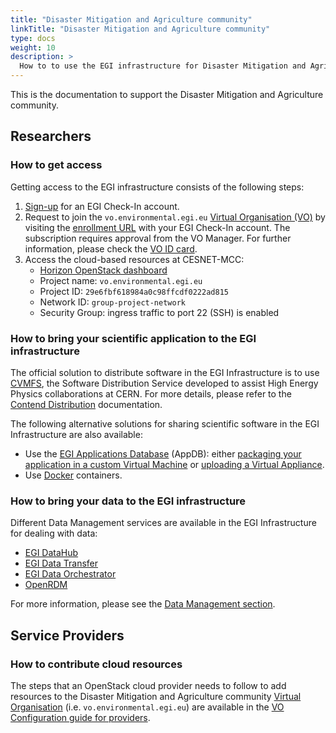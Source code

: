 ```yaml
---
title: "Disaster Mitigation and Agriculture community"
linkTitle: "Disaster Mitigation and Agriculture community"
type: docs
weight: 10
description: >
  How to to use the EGI infrastructure for Disaster Mitigation and Agriculture community
---
```


This is the documentation to support the Disaster Mitigation and Agriculture community.

## Researchers

### How to get access

Getting access to the EGI infrastructure consists of the following steps:

1. [Sign-up](../../aai/check-in/signup/) for an EGI Check-In account.
1. Request to join the `vo.environmental.egi.eu`
   [Virtual Organisation (VO)](https://confluence.egi.eu/display/EGIG/Virtual+organisation)
   by visiting the [enrollment URL](https://aai.egi.eu/registry/co_petitions/start/coef:369)
   with your EGI Check-In account. The subscription requires approval from the
   VO Manager. For further information, please check the
   [VO ID card](https://operations-portal.egi.eu/vo/view/voname/vo.environmental.egi.eu).
1. Access the cloud-based resources at CESNET-MCC:
   * [Horizon OpenStack dashboard](https://dashboard.cloud.muni.cz/)
   * Project name: `vo.environmental.egi.eu`
   * Project ID: `29e6fbf618984a0c98ffcdf0222ad815`
   * Network ID: `group-project-network`
   * Security Group: ingress traffic to port 22 (SSH) is enabled

### How to bring your scientific application to the EGI infrastructure

The official solution to distribute software in the EGI Infrastructure
is to use [CVMFS](https://cernvm.cern.ch/fs/), the Software
Distribution Service developed to assist High Energy Physics collaborations
at CERN. For more details, please refer to the
[Contend Distribution](../../compute/content-distribution/) documentation.

The following alternative solutions for sharing scientific software in the
EGI Infrastructure are also available:

* Use the [EGI Applications Database](https://appdb.egi.eu/) (AppDB):
  either [packaging your application in a custom Virtual Machine](../../compute/cloud-compute/images/)
  or [uploading a Virtual Appliance](https://wiki.appdb.egi.eu/main:faq:how_to_register_a_virtual_appliance).
* Use [Docker](https://www.docker.com/) containers.

### How to bring your data to the EGI infrastructure

Different Data Management services are available in the EGI Infrastructure for dealing with data:

* [EGI DataHub](../../data/management/datahub/)
* [EGI Data Transfer](../../data/management/data-transfer/)
* [EGI Data Orchestrator](../../data/management/rucio/)
* [OpenRDM](../../data/management/open-rdm/)

For more information, please see the [Data Management section](../../data/management/).

## Service Providers

### How to contribute cloud resources

The steps that an OpenStack cloud provider needs to follow to add resources
to the Disaster Mitigation and Agriculture community
[Virtual Organisation](https://confluence.egi.eu/display/EGIG/Virtual+organisation)
(i.e. `vo.environmental.egi.eu`) are available in the
[VO Configuration guide for providers](../../../providers/cloud-compute/openstack/vo_config.md).
